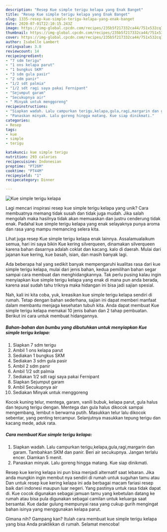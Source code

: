 ```yaml
---
description: "Resep Kue simple terigu kelapa yang Enak Banget"
title: "Resep Kue simple terigu kelapa yang Enak Banget"
slug: 1335-resep-kue-simple-terigu-kelapa-yang-enak-banget
date: 2020-07-01T22:10:15.243Z
image: https://img-global.cpcdn.com/recipes/235b5f217332ca44/751x532cq70/kue-simple-terigu-kelapa-foto-resep-utama.jpg
thumbnail: https://img-global.cpcdn.com/recipes/235b5f217332ca44/751x532cq70/kue-simple-terigu-kelapa-foto-resep-utama.jpg
cover: https://img-global.cpcdn.com/recipes/235b5f217332ca44/751x532cq70/kue-simple-terigu-kelapa-foto-resep-utama.jpg
author: Isabelle Lambert
ratingvalue: 3.8
reviewcount: 14
recipeingredient:
- "7 sdm terigu"
- "1 ons kelapa parut"
- "1 bungkus SKM"
- "3 sdm gula pasir"
- "2 sdm panir"
- "1/2 sdt palmia"
- "1/2 sdt ragi saya pakai Fernipant"
- "Sejumput garam"
- "Secukupnya air"
- " Minyak untuk menggoreng"
recipeinstructions:
- "Siapkan wadah. Lalu campurkan terigu,kelapa,gula,ragi,margarin dan garam. Tambahkan SKM dan panir. Beri air secukupnya. Jangan terlalu encer. Diamkan 5 menit."
- "Panaskan minyak. Lalu goreng hingga matang. Kue siap dinikmati."
categories:
- Resep
tags:
- kue
- simple
- terigu

katakunci: kue simple terigu 
nutrition: 293 calories
recipecuisine: Indonesian
preptime: "PT26M"
cooktime: "PT44M"
recipeyield: "1"
recipecategory: Dinner

---
```



![Kue simple terigu kelapa](https://img-global.cpcdn.com/recipes/235b5f217332ca44/751x532cq70/kue-simple-terigu-kelapa-foto-resep-utama.jpg)

Lagi mencari inspirasi resep kue simple terigu kelapa yang unik? Cara membuatnya memang tidak susah dan tidak juga mudah. Jika salah mengolah maka hasilnya tidak akan memuaskan dan justru cenderung tidak enak. Padahal kue simple terigu kelapa yang enak selayaknya punya aroma dan rasa yang mampu memancing selera kita.

Lihat juga resep Kue simple terigu kelapa enak lainnya. Assalamualaikum semua, hari ini saya bikin Kue kering silverqueen, dinamakan silverqueen karena bahan dasarnya adalah coklat dan kacang. kalo di daerah. Mulai dari jajanan kue kering, kue basah, isian, dan masih banyak lagi.

Ada beberapa hal yang sedikit banyak mempengaruhi kualitas rasa dari kue simple terigu kelapa, mulai dari jenis bahan, kedua pemilihan bahan segar sampai cara membuat dan menghidangkannya. Tak perlu pusing kalau ingin menyiapkan kue simple terigu kelapa yang enak di mana pun anda berada, karena asal sudah tahu triknya maka hidangan ini bisa jadi sajian spesial.


Nah, kali ini kita coba, yuk, kreasikan kue simple terigu kelapa sendiri di rumah. Tetap dengan bahan sederhana, sajian ini dapat memberi manfaat dalam membantu menjaga kesehatan tubuh kita. Anda dapat membuat Kue simple terigu kelapa memakai 10 jenis bahan dan 2 tahap pembuatan. Berikut ini cara untuk membuat hidangannya.

<!--inarticleads1-->

##### Bahan-bahan dan bumbu yang dibutuhkan untuk menyiapkan Kue simple terigu kelapa:

1. Siapkan 7 sdm terigu
1. Ambil 1 ons kelapa parut
1. Sediakan 1 bungkus SKM
1. Sediakan 3 sdm gula pasir
1. Ambil 2 sdm panir
1. Ambil 1/2 sdt palmia
1. Sediakan 1/2 sdt ragi saya pakai Fernipant
1. Siapkan Sejumput garam
1. Ambil Secukupnya air
1. Sediakan  Minyak untuk menggoreng


Kocok kuning telur, mentega, garam, vanili bubuk, kelapa parut, gula halus dan tepung terigu dengan. Mentega dan gula halus dikocok sampai mengembang, lembut n berwarna putih. Masukkan telur lalu dikocok sebentar, yang penting tercampur. Selanjutnya masukkan tepung terigu dan kacang mede, aduk rata. 

<!--inarticleads2-->

##### Cara membuat Kue simple terigu kelapa:

1. Siapkan wadah. Lalu campurkan terigu,kelapa,gula,ragi,margarin dan garam. Tambahkan SKM dan panir. Beri air secukupnya. Jangan terlalu encer. Diamkan 5 menit.
1. Panaskan minyak. Lalu goreng hingga matang. Kue siap dinikmati.


Resep kue kering kelapa ini pun bisa menjadi alternatif saat lebaran. Jika anda mungkin ingin membut nya sendiri di rumah untuk suguhan tamu atau Dan untuk resep kue kering kelapa ini ada berbagai macam fariasi resep baik dari indonesi maupun luar negeri. Yang pastinya untuk rasa tidak dapat di. Kue cocok digunakan sebagai jamuan tamu yang kebetulan datang ke rumah atau bisa pula digunakan sebagai camilan untuk keluarga saat bersantai. Kue dadar gulung mempunyai rasa yang cukup gurih mengingat bahan isinya yang menggunakan kelapa parut. 

Gimana nih? Gampang kan? Itulah cara membuat kue simple terigu kelapa yang bisa Anda praktikkan di rumah. Selamat mencoba!
